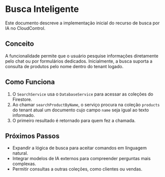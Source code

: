 # Busca Inteligente

Este documento descreve a implementação inicial do recurso de busca por IA no CloudControl.

## Conceito

A funcionalidade permite que o usuário pesquise informações diretamente pelo chat ou por formulários dedicados. Inicialmente, a busca suporta a consulta de produtos pelo nome dentro do tenant logado.

## Como Funciona

1. O `SearchService` usa o `DatabaseService` para acessar as coleções do Firestore.
2. Ao chamar `searchProductByName`, o serviço procura na coleção `products` do tenant atual um documento cujo campo `name` seja igual ao texto informado.
3. O primeiro resultado é retornado para quem fez a chamada.

## Próximos Passos

- Expandir a lógica de busca para aceitar comandos em linguagem natural.
- Integrar modelos de IA externos para compreender perguntas mais complexas.
- Permitir consultas a outras coleções, como clientes ou vendas.
